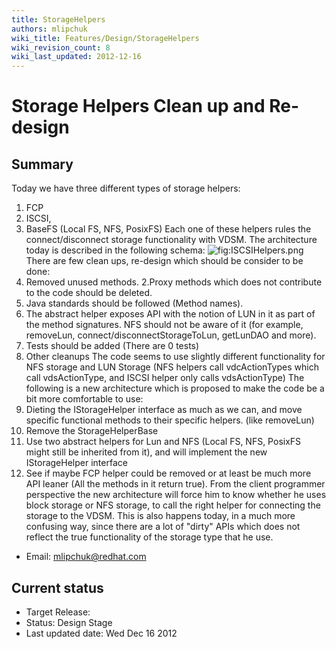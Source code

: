 ```yaml
---
title: StorageHelpers
authors: mlipchuk
wiki_title: Features/Design/StorageHelpers
wiki_revision_count: 8
wiki_last_updated: 2012-12-16
---
```


# Storage Helpers Clean up and Re-design

## Summary

Today we have three different types of storage helpers:
1. FCP
2. ISCSI,
3. BaseFS (Local FS, NFS, PosixFS)
Each one of these helpers rules the connect/disconnect storage functionality with VDSM.
The architecture today is described in the following schema:
![](ISCSIHelpers.png "fig:ISCSIHelpers.png")
There are few clean ups, re-design which should be consider to be done:
1. Removed unused methods.
2.Proxy methods which does not contribute to the code should be deleted.
3. Java standards should be followed (Method names).
4. The abstract helper exposes API with the notion of LUN in it as part of the method signatures.
 NFS should not be aware of it (for example, removeLun, connect/disconnectStorageToLun, getLunDAO and more).
5. Tests should be added (There are 0 tests)
6. Other cleanups
The code seems to use slightly different functionality for NFS storage and LUN Storage (NFS helpers call vdcActionTypes which call vdsActionType, and ISCSI helper only calls vdsActionType)
 The following is a new architecture which is proposed to make the code be a bit more comfortable to use:
1. Dieting the IStorageHelper interface as much as we can, and move specific functional methods to their specific helpers. (like removeLun)
2. Remove the StorageHelperBase
3. Use two abstract helpers for Lun and NFS (Local FS, NFS, PosixFS might still be inherited from it), and will implement the new IStorageHelper interface
4. See if maybe FCP helper could be removed or at least be much more API leaner (All the methods in it return true).
From the client programmer perspective the new architecture will force him to know whether he uses block storage or NFS storage, to call the right helper for connecting the storage to the VDSM.
This is also happens today, in a much more confusing way, since there are a lot of "dirty" APIs which does not reflect the true functionality of the storage type that he use.

*   Email: mlipchuk@redhat.com

## Current status

*   Target Release:
*   Status: Design Stage
*   Last updated date: Wed Dec 16 2012
